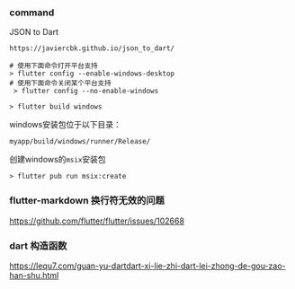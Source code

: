 ### command
JSON to Dart
```
https://javiercbk.github.io/json_to_dart/
```

```
# 使用下面命令打开平台支持 
> flutter config --enable-windows-desktop
# 使用下面命令关闭某个平台支持
 > flutter config --no-enable-windows
```

```
> flutter build windows
```

windows安装包位于以下目录：
```
myapp/build/windows/runner/Release/
```

创建windows的`msix`安装包
```
> flutter pub run msix:create
```

### flutter-markdown 换行符无效的问题
https://github.com/flutter/flutter/issues/102668

### dart 构造函数
https://lequ7.com/guan-yu-dartdart-xi-lie-zhi-dart-lei-zhong-de-gou-zao-han-shu.html
